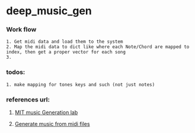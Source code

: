 # deep_music_gen

### Work flow
    1. Get midi data and load them to the system
    2. Map the midi data to dict like where each Note/Chord are mapped to index, then get a proper vector for each song
    3.


### todos:
    1. make mapping for tones keys and such (not just notes)

### references url:
1. [MIT music Generation lab ](https://github.com/aamini/introtodeeplearning/blob/master/lab1/solutions/Part2_Music_Generation_Solution.ipynb)

2. [Generate music from midi files](https://towardsdatascience.com/how-to-generate-music-using-a-lstm-neural-network-in-keras-68786834d4c5)    